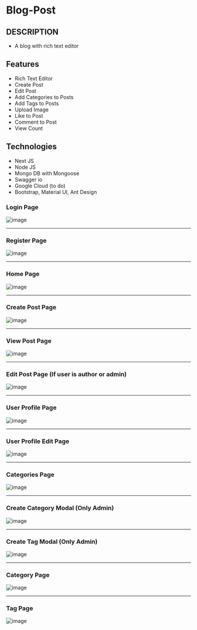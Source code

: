 # Blog-Post

DESCRIPTION
--------------------------------
- A blog with rich text editor

Features
--------------------------------
- Rich Text Editor
- Create Post
- Edit Post
- Add Categories to Posts
- Add Tags to Posts
- Upload Image
- Like to Post
- Comment to Post
- View Count

Technologies
--------------------------------
- Next JS
- Node JS
- Mongo DB with Mongoose
- Swagger io
- Google Cloud (to do)
- Bootstrap, Material UI, Ant Design

### Login Page
![image](https://user-images.githubusercontent.com/32177766/174133093-eb398bd4-4087-4a36-84f1-8ce0c14b8a7a.png)

--------------

### Register Page
![image](https://user-images.githubusercontent.com/32177766/174134823-a50da8a8-caf8-499c-97c4-95656b9a54f9.png)

--------------

### Home Page
![image](https://user-images.githubusercontent.com/32177766/174133127-a35c9d5f-c956-4a0a-a8f0-24f6975947be.png)

--------------

### Create Post Page
![image](https://user-images.githubusercontent.com/32177766/174134358-641e5e94-8ec1-464c-9123-f94930ce2ccd.png)

--------------

### View Post Page
![image](https://user-images.githubusercontent.com/32177766/174304295-09e75ee5-b6a4-4176-a2b9-61bb77ea9a1c.png)

--------------

### Edit Post Page (If user is author or admin)
![image](https://user-images.githubusercontent.com/32177766/174134515-c2537a1a-b1e9-4bf6-93c8-4d84eeb01936.png)

--------------

### User Profile Page
![image](https://user-images.githubusercontent.com/32177766/174481589-0aaaa44e-5335-4312-bf32-108f353697d9.png)

--------------

### User Profile Edit Page
![image](https://user-images.githubusercontent.com/32177766/174481601-0c5f49f7-606c-4f93-864e-6dcd0ef98291.png)

--------------

### Categories Page
![image](https://user-images.githubusercontent.com/32177766/174134657-83251da1-55d8-4187-b4e7-739174e91e5b.png)

--------------

### Create Category Modal (Only Admin)
![image](https://user-images.githubusercontent.com/32177766/174134738-2e5b8510-a932-4b63-b052-95cfccf764d2.png)

--------------

### Create Tag Modal (Only Admin)
![image](https://user-images.githubusercontent.com/32177766/174135101-62443cca-9d63-4a38-8768-8a67caa73b55.png)


--------------

### Category Page
![image](https://user-images.githubusercontent.com/32177766/174457734-79efb3b6-61cf-4349-8c28-e24887976651.png)


--------------

### Tag Page
![image](https://user-images.githubusercontent.com/32177766/174457751-a3acda29-b6cb-4f4e-a03a-fa0fc90928c5.png)



